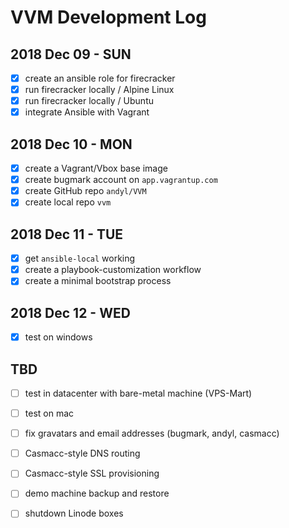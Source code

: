 # VVM Development Log

## 2018 Dec 09 - SUN

- [x] create an ansible role for firecracker
- [x] run firecracker locally / Alpine Linux
- [x] run firecracker locally / Ubuntu
- [x] integrate Ansible with Vagrant

## 2018 Dec 10 - MON

- [x] create a Vagrant/Vbox base image
- [x] create bugmark account on `app.vagrantup.com`
- [x] create GitHub repo `andyl/VVM`
- [x] create local repo `vvm`

## 2018 Dec 11 - TUE

- [x] get `ansible-local` working
- [x] create a playbook-customization workflow
- [x] create a minimal bootstrap process

## 2018 Dec 12 - WED

- [x] test on windows

## TBD

- [ ] test in datacenter with bare-metal machine (VPS-Mart)
- [ ] test on mac
- [ ] fix gravatars and email addresses (bugmark, andyl, casmacc)
- [ ] Casmacc-style DNS routing
- [ ] Casmacc-style SSL provisioning
- [ ] demo machine backup and restore
- [ ] shutdown Linode boxes

